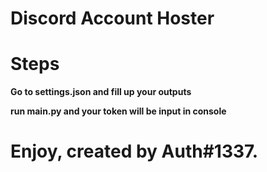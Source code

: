 # Discord Account Hoster
# Steps
**Go to settings.json and fill up your outputs**

**run main.py and your token will be input in console**
# Enjoy, created by Auth#1337.
